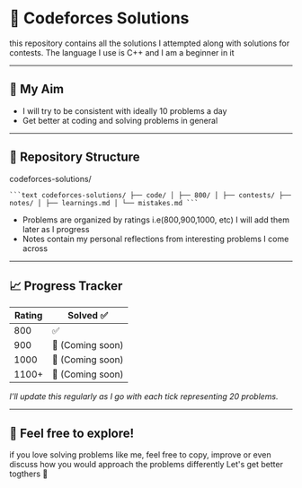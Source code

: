 # 🚀 Codeforces Solutions
this repository contains all the solutions I attempted along with solutions for contests. The language I use is C++ and I am a beginner in it

---

## 🎯 My Aim 
- I will try to be consistent with ideally 10 problems a day 
- Get better at coding and solving problems in general

---

## 📁 Repository Structure
codeforces-solutions/
<pre><code>```text codeforces-solutions/ ├── code/ │ ├── 800/ │ ├── contests/ ├── notes/ │ ├── learnings.md │ └── mistakes.md ``` </code></pre>

- Problems are organized by ratings i.e(800,900,1000, etc) I will add them later as I progress 
- Notes contain my personal reflections from interesting problems I come across

---

## 📈 Progress Tracker
| Rating | Solved ✅ |
|--------|-----------|
| 800    | ✅                                 |
| 900    | 🔄 (Coming soon)                   |
| 1000   | 🔄 (Coming soon)                   |
| 1100+  | 🔄 (Coming soon)                   |

*I’ll update this regularly as I go with each tick representing 20 problems.*

---

## 🤝 Feel free to explore!
if you love solving problems like me, feel free to copy, improve or even discuss how you would approach the problems differently 
Let's get better togthers 🚀

